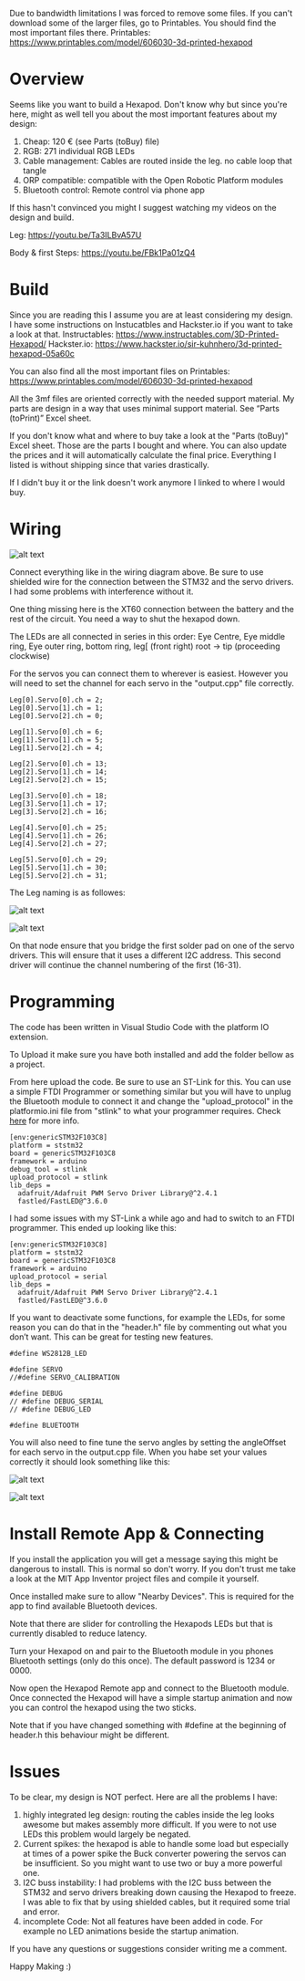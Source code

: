 Due to bandwidth limitations I was forced to remove some files. If you can't download some of the larger files, go to Printables. You should find the most important files there.
Printables: https://www.printables.com/model/606030-3d-printed-hexapod

# Overview #

Seems like you want to build a Hexapod. Don't know why but since you're here, might as well tell you about the most important features about my design:

1. Cheap: 120 € (see Parts (toBuy) file)
2. RGB: 271 individual RGB LEDs
3. Cable management: Cables are routed inside the leg. no cable loop that tangle
4. ORP compatible: compatible with the Open Robotic Platform modules
5. Bluetooth control: Remote control via phone app

If this hasn't convinced you might I suggest watching my videos on the design and build.

Leg: https://youtu.be/Ta3ILBvA57U

Body & first Steps: https://youtu.be/FBk1Pa01zQ4

# Build #

Since you are reading this I assume you are at least considering my design. I have some instructions on Instucatbles and Hackster.io if you want to take a look at that.
Instructables: https://www.instructables.com/3D-Printed-Hexapod/
Hackster.io: https://www.hackster.io/sir-kuhnhero/3d-printed-hexapod-05a60c

You can also find all the most important files on Printables: https://www.printables.com/model/606030-3d-printed-hexapod

All the 3mf files are oriented correctly with the needed support material. My parts are design in a way that uses minimal support material. See “Parts (toPrint)” Excel sheet.



If you don't know what and where to buy take a look at the "Parts (toBuy)" Excel sheet. Those are the parts I bought and where. You can also update the prices and it will automatically calculate the final price. Everything I listed is without shipping since that varies drastically.

If I didn't buy it or the link doesn't work anymore I linked to where I would buy.

# Wiring #

![alt text](https://github.com/Sir-Kuhnhero/Hexapod/blob/main/Wiring%20Diagram%204K.png?raw=true)

Connect everything like in the wiring diagram above. Be sure to use shielded wire for the connection between the STM32 and the servo drivers. I had some problems with interference without it.

One thing missing here is the XT60 connection between the battery and the rest of the circuit. You need a way to shut the hexapod down.

The LEDs are all connected in series in this order: Eye Centre, Eye middle ring, Eye outer ring, bottom ring, leg[ (front right) root -> tip (proceeding clockwise)

For the servos you can connect them to wherever is easiest. However you will need to set the channel for each servo in the "output.cpp" file correctly.

```
Leg[0].Servo[0].ch = 2;
Leg[0].Servo[1].ch = 1;
Leg[0].Servo[2].ch = 0;

Leg[1].Servo[0].ch = 6;
Leg[1].Servo[1].ch = 5;
Leg[1].Servo[2].ch = 4;

Leg[2].Servo[0].ch = 13;
Leg[2].Servo[1].ch = 14;
Leg[2].Servo[2].ch = 15;

Leg[3].Servo[0].ch = 18;
Leg[3].Servo[1].ch = 17;
Leg[3].Servo[2].ch = 16;

Leg[4].Servo[0].ch = 25;
Leg[4].Servo[1].ch = 26;
Leg[4].Servo[2].ch = 27;

Leg[5].Servo[0].ch = 29;
Leg[5].Servo[1].ch = 30;
Leg[5].Servo[2].ch = 31;
```

The Leg naming is as followes:

![alt text](https://github.com/Sir-Kuhnhero/Hexapod/blob/main/Leg%20Configuration.png?raw=true)

![alt text](https://github.com/Sir-Kuhnhero/Hexapod/blob/main/Servo%20Leg%20Configutarion.png?raw=true)

On that node ensure that you bridge the first solder pad on one of the servo drivers. This will ensure that it uses a different I2C address. This second driver will continue the channel numbering of the first (16-31).

# Programming #

The code has been written in Visual Studio Code with the platform IO extension.

 

To Upload it make sure you have both installed and add the folder bellow as a project.

 

From here upload the code. Be sure to use an ST-Link for this. You can use a simple FTDI Programmer or something similar but you will have to unplug the Bluetooth module to connect it and change the "upload_protocol" in the platformio.ini file from "stlink" to what your programmer requires. Check [here](https://docs.platformio.org/en/latest/boards/ststm32/genericSTM32F103C8.html#board-ststm32-genericstm32f103c8) for more info.

```
[env:genericSTM32F103C8]
platform = ststm32
board = genericSTM32F103C8
framework = arduino
debug_tool = stlink
upload_protocol = stlink
lib_deps = 
  adafruit/Adafruit PWM Servo Driver Library@^2.4.1
  fastled/FastLED@^3.6.0
 ```

I had some issues with my ST-Link a while ago and had to switch to an FTDI programmer. This ended up looking like this:

```
[env:genericSTM32F103C8]
platform = ststm32
board = genericSTM32F103C8
framework = arduino
upload_protocol = serial
lib_deps = 
  adafruit/Adafruit PWM Servo Driver Library@^2.4.1
  fastled/FastLED@^3.6.0
 ```


If you want to deactivate some functions, for example the LEDs, for some reason you can do that in the "header.h" file by commenting out what you don’t want. This can be great for testing new features.

```
#define WS2812B_LED

#define SERVO
//#define SERVO_CALIBRATION

#define DEBUG
// #define DEBUG_SERIAL
// #define DEBUG_LED

#define BLUETOOTH
```

You will also need to fine tune the servo angles by setting the angleOffset for each servo in the output.cpp file. When you habe set your values correctly it should look something like this:

![alt text](https://github.com/Sir-Kuhnhero/Hexapod/blob/main/Calibration%20Leg_side%20view.jpg?raw=true)

![alt text](https://github.com/Sir-Kuhnhero/Hexapod/blob/main/Calibration%20Leg_top%20view.jpg?raw=true)


# Install Remote App & Connecting #

If you install the application you will get a message saying this might be dangerous to install. This is normal so don't worry. If you don't trust me take a look at the MIT App Inventor project files and compile it yourself.

Once installed make sure to allow "Nearby Devices". This is required for the app to find available Bluetooth devices.

Note that there are slider for controlling the Hexapods LEDs but that is currently disabled to reduce latency.

Turn your Hexapod on and pair to the Bluetooth module in you phones Bluetooth settings (only do this once). The default password is 1234 or 0000.

Now open the Hexapod Remote app and connect to the Bluetooth module. Once connected the Hexapod will have a simple startup animation and now you can control the hexapod using the two sticks.

Note that if you have changed something with #define at the beginning of header.h this behaviour might be different.

# Issues #

To be clear, my design is NOT perfect. Here are all the problems I have:

1. highly integrated leg design: routing the cables inside the leg looks awesome but makes assembly more difficult. If you were to not use LEDs this problem would largely be negated.
2. Current spikes: the hexapod is able to handle some load but especially at times of a power spike the Buck converter powering the servos can be insufficient. So you might want to use two or buy a more powerful one.
3. I2C buss instability: I had problems with the I2C buss between the STM32 and servo drivers breaking down causing the Hexapod to freeze. I was able to fix that by using shielded cables, but it required some trial and error.
4. incomplete Code: Not all features have been added in code. For example no LED animations beside the startup animation.


If you have any questions or suggestions consider writing me a comment.

Happy Making :)
